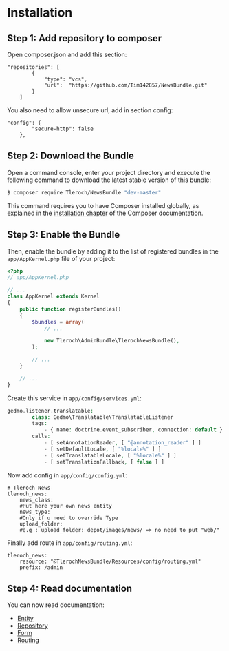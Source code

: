 Installation
============

Step 1: Add repository to composer
----------------------------------

Open composer.json and add this section:

```
"repositories": [
        {
            "type": "vcs",
            "url":  "https://github.com/Tim142857/NewsBundle.git"
        }
    ]
```

You also need to allow unsecure url, add in section config:
```
"config": {
        "secure-http": false
    },
```

Step 2: Download the Bundle
---------------------------

Open a command console, enter your project directory and execute the
following command to download the latest stable version of this bundle:

```bash
$ composer require Tleroch/NewsBundle "dev-master"
```

This command requires you to have Composer installed globally, as explained
in the [installation chapter](https://getcomposer.org/doc/00-intro.md)
of the Composer documentation.

Step 3: Enable the Bundle
-------------------------

Then, enable the bundle by adding it to the list of registered bundles
in the `app/AppKernel.php` file of your project:

```php
<?php
// app/AppKernel.php

// ...
class AppKernel extends Kernel
{
    public function registerBundles()
    {
        $bundles = array(
            // ...

            new Tleroch\AdminBundle\TlerochNewsBundle(),
        );

        // ...
    }

    // ...
}
```

Create this service in `app/config/services.yml`:

```php
gedmo.listener.translatable:
        class: Gedmo\Translatable\TranslatableListener
        tags:
            - { name: doctrine.event_subscriber, connection: default }
        calls:
            - [ setAnnotationReader, [ "@annotation_reader" ] ]
            - [ setDefaultLocale, [ "%locale%" ] ]
            - [ setTranslatableLocale, [ "%locale%" ] ]
            - [ setTranslationFallback, [ false ] ]
```

Now add config in `app/config/config.yml`:
```
# Tleroch News
tleroch_news:
    news_class:
    #Put here your own news entity
    news_type:
    #Only if u need to override Type
    upload_folder:
    #e.g : upload_folder: depot/images/news/ => no need to put "web/"
```

Finally add route in `app/config/routing.yml`:
```
tleroch_news:
    resource: "@TlerochNewsBundle/Resources/config/routing.yml"
    prefix: /admin
```

Step 4: Read documentation
--------------------------

You can now read documentation:

* [Entity](Resources/doc/entity.md)
* [Repository](Resources/doc/repository.md)
* [Form](Resources/doc/form.md)
* [Routing](Resources/doc/routing.md)